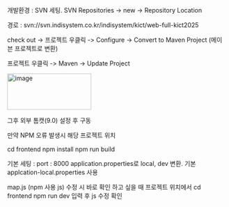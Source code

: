 
개발환경 : SVN 세팅.
SVN Repositories -> new -> Repository Location

경로 : svn://svn.indisystem.co.kr/indisystem/kict/web-full-kict2025

check out -> 프로젝트 우클릭 -> Configure -> Convert to Maven Project (메이븐 프로젝트로 변환)

프로젝트 우클릭 -> Maven -> Update Project

<img width="193" height="83" alt="image" src="https://github.com/user-attachments/assets/b3350a06-9ac2-4e50-9925-c40ec3464191" />

그후 외부 톰캣(9.0) 설정 후 구동

만약 NPM 오류 발생시 해당 프로젝트 위치

cd frontend
npm install
npm run build

기본 세팅 : 
port : 8000
application.properties로 local, dev 변환. 기본 applcation-local.properties 사용

map.js (npm 사용 js) 수정 시 바로 확인 하고 싶을 때
프로젝트 위치에서 
cd frontend
npm run dev
입력 후 js 수정 확인

